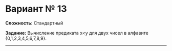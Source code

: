 # Вариант № 13
**Сложность:** Стандартный

**Задание:**  Вычисление предиката х<у для двух чисел в алфавите {0,1,2,3,4,5,6,7,8,9}.

---
